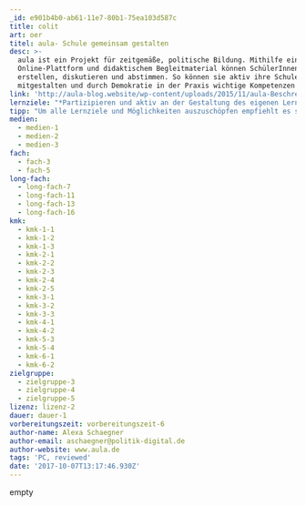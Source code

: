 ```yaml
---
_id: e901b4b0-ab61-11e7-80b1-75ea103d587c
title: colit
art: oer
titel: aula- Schule gemeinsam gestalten
desc: >-
  aula ist ein Projekt für zeitgemäße, politische Bildung. Mithilfe einer
  Online-Plattform und didaktischem Begleitmaterial können SchülerInnen Ideen
  erstellen, diskutieren und abstimmen. So können sie aktiv ihre Schule
  mitgestalten und durch Demokratie in der Praxis wichtige Kompetenzen erwerben.
link: 'http://aula-blog.website/wp-content/uploads/2015/11/aula-Beschreibung-2.pdf'
lernziele: "*Partizipieren und aktiv an der Gestaltung des eigenen Lern- und Lebensraums mitwirken\r\n*Erfahrung von Selbstwirksamkeit \r\n*Politische Bildung in der Praxis\r\n*21st Century Skills werden trainiert: Kommunikation (Argumentation, Diskussion, Kompromissfindung), Kollaboration, kritisches Denken und Kreativität \r\n*Umgang mit digitalen Medien\r\n*Minderheitenschutz und Antidiskriminierung\r\n*Transparenz von vorhandenen Schulstrukturen"
tipp: "Um alle Lernziele und Möglichkeiten auszuschöpfen empfiehlt es sich die gesamte Schule mit  allen AkteurInnen in das Projekt einzubeziehen. Es kann aber auch mit einzelnen Klassen/Lerngruppen durchgeführt werden.\r\nZu den Funktionen der Plattform finden sich [Tutorial-Videos](http://aula-blog.website/how-to-aula/)\r\nDer Code zum herunterladen der Plattform steht auf [github](https://github.com/liqd/aula)"
medien:
  - medien-1
  - medien-2
  - medien-3
fach:
  - fach-3
  - fach-5
long-fach:
  - long-fach-7
  - long-fach-11
  - long-fach-13
  - long-fach-16
kmk:
  - kmk-1-1
  - kmk-1-2
  - kmk-1-3
  - kmk-2-1
  - kmk-2-2
  - kmk-2-3
  - kmk-2-4
  - kmk-2-5
  - kmk-3-1
  - kmk-3-2
  - kmk-3-3
  - kmk-4-1
  - kmk-4-2
  - kmk-5-3
  - kmk-5-4
  - kmk-6-1
  - kmk-6-2
zielgruppe:
  - zielgruppe-3
  - zielgruppe-4
  - zielgruppe-5
lizenz: lizenz-2
dauer: dauer-1
vorbereitungszeit: vorbereitungszeit-6
author-name: Alexa Schaegner
author-email: aschaegner@politik-digital.de
author-website: www.aula.de
tags: 'PC, reviewed'
date: '2017-10-07T13:17:46.930Z'
---
```

empty

